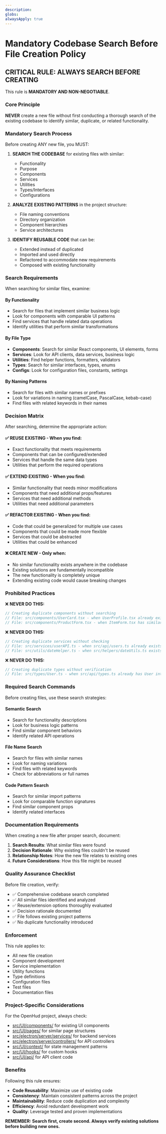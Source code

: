 ```yaml
---
description: 
globs: 
alwaysApply: true
---
```

# Mandatory Codebase Search Before File Creation Policy

## CRITICAL RULE: ALWAYS SEARCH BEFORE CREATING

This rule is **MANDATORY AND NON-NEGOTIABLE**.

### Core Principle

**NEVER** create a new file without first conducting a thorough search of the existing codebase to identify similar, duplicate, or related functionality.

### Mandatory Search Process

Before creating ANY new file, you MUST:

1. **SEARCH THE CODEBASE** for existing files with similar:
   - Functionality
   - Purpose
   - Components
   - Services
   - Utilities
   - Types/Interfaces
   - Configurations

2. **ANALYZE EXISTING PATTERNS** in the project structure:
   - File naming conventions
   - Directory organization
   - Component hierarchies
   - Service architectures

3. **IDENTIFY REUSABLE CODE** that can be:
   - Extended instead of duplicated
   - Imported and used directly
   - Refactored to accommodate new requirements
   - Composed with existing functionality

### Search Requirements

When searching for similar files, examine:

#### By Functionality
- Search for files that implement similar business logic
- Look for components with comparable UI patterns
- Find services that handle related data operations
- Identify utilities that perform similar transformations

#### By File Type
- **Components**: Search for similar React components, UI elements, forms
- **Services**: Look for API clients, data services, business logic
- **Utilities**: Find helper functions, formatters, validators
- **Types**: Search for similar interfaces, types, enums
- **Configs**: Look for configuration files, constants, settings

#### By Naming Patterns
- Search for files with similar names or prefixes
- Look for variations in naming (camelCase, PascalCase, kebab-case)
- Find files with related keywords in their names

### Decision Matrix

After searching, determine the appropriate action:

#### ✅ **REUSE EXISTING** - When you find:
- Exact functionality that meets requirements
- Components that can be configured/extended
- Services that handle the same data types
- Utilities that perform the required operations

#### ✅ **EXTEND EXISTING** - When you find:
- Similar functionality that needs minor modifications
- Components that need additional props/features
- Services that need additional methods
- Utilities that need additional parameters

#### ✅ **REFACTOR EXISTING** - When you find:
- Code that could be generalized for multiple use cases
- Components that could be made more flexible
- Services that could be abstracted
- Utilities that could be enhanced

#### ❌ **CREATE NEW** - Only when:
- No similar functionality exists anywhere in the codebase
- Existing solutions are fundamentally incompatible
- The new functionality is completely unique
- Extending existing code would cause breaking changes

### Prohibited Practices

❌ **NEVER DO THIS:**
```typescript
// Creating duplicate components without searching
// File: src/components/UserCard.tsx - when UserProfile.tsx already exists
// File: src/components/ProductForm.tsx - when ItemForm.tsx has similar logic
```

❌ **NEVER DO THIS:**
```typescript
// Creating duplicate services without checking
// File: src/services/userAPI.ts - when src/api/users.ts already exists
// File: src/utils/dateHelper.ts - when src/helpers/dateUtils.ts exists
```

❌ **NEVER DO THIS:**
```typescript
// Creating duplicate types without verification
// File: src/types/User.ts - when src/api/types.ts already has User interface
```

### Required Search Commands

Before creating files, use these search strategies:

#### Semantic Search
- Search for functionality descriptions
- Look for business logic patterns
- Find similar component behaviors
- Identify related API operations

#### File Name Search
- Search for files with similar names
- Look for naming variations
- Find files with related keywords
- Check for abbreviations or full names

#### Code Pattern Search
- Search for similar import patterns
- Look for comparable function signatures
- Find similar component props
- Identify related interfaces

### Documentation Requirements

When creating a new file after proper search, document:

1. **Search Results**: What similar files were found
2. **Decision Rationale**: Why existing files couldn't be reused
3. **Relationship Notes**: How the new file relates to existing ones
4. **Future Considerations**: How this file might be reused

### Quality Assurance Checklist

Before file creation, verify:
- ✅ Comprehensive codebase search completed
- ✅ All similar files identified and analyzed
- ✅ Reuse/extension options thoroughly evaluated
- ✅ Decision rationale documented
- ✅ File follows existing project patterns
- ✅ No duplicate functionality introduced

### Enforcement

This rule applies to:
- All new file creation
- Component development
- Service implementation
- Utility functions
- Type definitions
- Configuration files
- Test files
- Documentation files

### Project-Specific Considerations

For the OpenHud project, always check:
- [src/UI/components/](mdc:src/UI/components) for existing UI components
- [src/UI/pages/](mdc:src/UI/pages) for similar page structures
- [src/electron/server/services/](mdc:src/electron/server/services) for backend services
- [src/electron/server/controllers/](mdc:src/electron/server/controllers) for API controllers
- [src/UI/context/](mdc:src/UI/context) for state management patterns
- [src/UI/hooks/](mdc:src/UI/hooks) for custom hooks
- [src/UI/api/](mdc:src/UI/api) for API client code

### Benefits

Following this rule ensures:
- **Code Reusability**: Maximize use of existing code
- **Consistency**: Maintain consistent patterns across the project
- **Maintainability**: Reduce code duplication and complexity
- **Efficiency**: Avoid redundant development work
- **Quality**: Leverage tested and proven implementations

**REMEMBER: Search first, create second. Always verify existing solutions before building new ones.**

